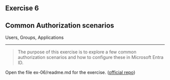## Exercise 6

## Common Authorization scenarios

Users, Groups, Applications

---

>The purpose of this exercise is to explore a few common authorization scenarios and how to configure these in Microsoft Entra ID.

Open the file ex-06/readme.md for the exercise. ([official repo](https://github.com/equinor/appsec-fundamentals-authn-authz/blob/main/ex-06/readme.md))
